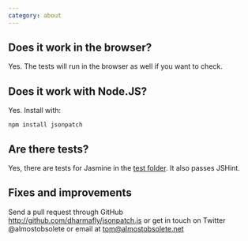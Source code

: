 ```yaml
---
category: about
---
```


Does it work in the browser?
----------------------------

Yes. The tests will run in the browser as well if you want to check.

Does it work with Node.JS?
--------------------------

Yes. Install with:

    npm install jsonpatch

Are there tests?
----------------

Yes, there are tests for Jasmine in the [test folder](https://github.com/dharmafly/jsonpatch.js/tree/master/test). It also passes JSHint.

Fixes and improvements
----------------------

Send a pull request through GitHub <http://github.com/dharmafly/jsonpatch.js> or get in touch on Twitter @almostobsolete or email at tom@almostobsolete.net

